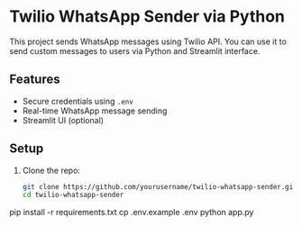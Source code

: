 # Twilio WhatsApp Sender via Python

This project sends WhatsApp messages using Twilio API. You can use it to send custom messages to users via Python and Streamlit interface.

## Features
- Secure credentials using `.env`
- Real-time WhatsApp message sending
- Streamlit UI (optional)

## Setup

1. Clone the repo:
   ```bash
   git clone https://github.com/yourusername/twilio-whatsapp-sender.git
   cd twilio-whatsapp-sender
pip install -r requirements.txt
cp .env.example .env
python app.py
